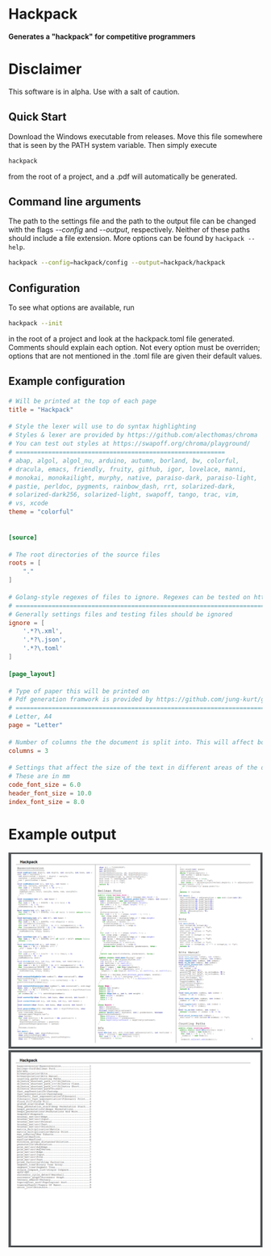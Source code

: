 # Hackpack
**Generates a "hackpack" for competitive programmers**

# Disclaimer

This software is in alpha. Use with a salt of caution.

## Quick Start

Download the Windows executable from releases. Move this file somewhere that is seen by the PATH system variable. 
Then simply execute 
```sh
hackpack
``` 
from the root of a project, and a .pdf will automatically be generated.

## Command line arguments 

The path to the settings file and the path to the output file can be changed with the flags *--config* and *--output*, respectively.
Neither of these paths should include a file extension.
More options can be found by `hackpack --help`.
```sh
hackpack --config=hackpack/config --output=hackpack/hackpack
```

## Configuration

To see what options are available, run 
```sh
hackpack --init
``` 
in the root of a project and look at the hackpack.toml file 
generated. Comments should explain each option.
Not every option must be overriden; options that are not mentioned in the .toml file are given their default values.

## Example configuration
```toml
# Will be printed at the top of each page
title = "Hackpack"

# Style the lexer will use to do syntax highlighting
# Styles & lexer are provided by https://github.com/alecthomas/chroma
# You can test out styles at https://swapoff.org/chroma/playground/
# ==========================================================
# abap, algol, algol_nu, arduino, autumn, borland, bw, colorful,
# dracula, emacs, friendly, fruity, github, igor, lovelace, manni,
# monokai, monokailight, murphy, native, paraiso-dark, paraiso-light,
# pastie, perldoc, pygments, rainbow_dash, rrt, solarized-dark, 
# solarized-dark256, solarized-light, swapoff, tango, trac, vim,
# vs, xcode
theme = "colorful"


[source]

# The root directories of the source files
roots = [
	"."
]

# Golang-style regexes of files to ignore. Regexes can be tested on https://regex101.com/
# ======================================================================================
# Generally settings files and testing files should be ignored
ignore = [
	'.*?\.xml',
	'.*?\.json',
	'.*?\.toml'
]

[page_layout]

# Type of paper this will be printed on
# Pdf generation framwork is provided by https://github.com/jung-kurt/gofpdf
# =========================================================================
# Letter, A4
page = "Letter"

# Number of columns the the document is split into. This will affect both the main body and the index
columns = 3

# Settings that affect the size of the text in different areas of the document
# These are in mm
code_font_size = 6.0
header_font_size = 10.0
index_font_size = 8.0
```

# Example output

![Sample Body Page](sample_body.png)
![Sample Index Page](sample_index.png)

